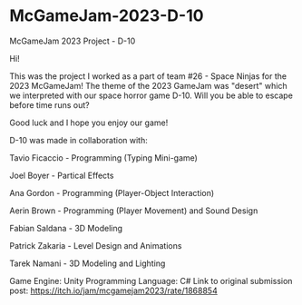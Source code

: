 # McGameJam-2023-D-10
McGameJam 2023 Project - D-10

Hi!

This was the project I worked as a part of team #26 - Space Ninjas for the 2023 McGameJam!
The theme of the 2023 GameJam was "desert" which we interpreted with our space horror game D-10. Will you be able to escape before time runs out?

Good luck and I hope you enjoy our game!

D-10 was made in collaboration with:

Tavio Ficaccio - Programming (Typing Mini-game)

Joel Boyer - Partical Effects

Ana Gordon - Programming (Player-Object Interaction)

Aerin Brown - Programming (Player Movement) and Sound Design

Fabian Saldana - 3D Modeling

Patrick Zakaria - Level Design and Animations

Tarek Namani - 3D Modeling and Lighting

Game Engine: Unity
Programming Language: C#
Link to original submission post: https://itch.io/jam/mcgamejam2023/rate/1868854
